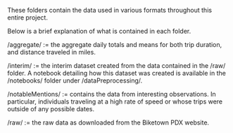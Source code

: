 These folders contain the data used in various formats throughout this entire
project.


Below is a brief explanation of what is contained in each folder.


/aggregate/       := the aggregate daily totals and means for both trip
	duration, and distance traveled in miles.


/interim/         := the interim dataset created from the data contained in
	the /raw/ folder. A notebook detailing how this dataset was created is 
	available in the /notebooks/ folder under /dataPreprocessing/.


/notableMentions/ := contains the data from interesting observations. In
	particular, individuals traveling at a high rate of speed or whose trips
	were outside of any possible dates.


/raw/             := the raw data as downloaded from the Biketown PDX website.